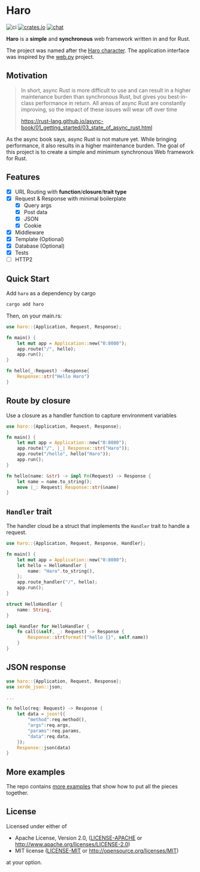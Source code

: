 # Haro

![ci](https://github.com/shellfly/haro/actions/workflows/ci.yml/badge.svg)
[![crates.io](https://img.shields.io/crates/v/haro.svg)](https://crates.io/crates/haro)
[![chat](https://img.shields.io/badge/chat-discord-brightgreen)](https://discord.gg/AktRUJKphe)

**Haro** is a **simple** and **synchronous** web framework written in and for Rust.

The project was named after the [Haro character](https://en.wikipedia.org/wiki/Haro_(character)). The application interface was inspired by the [web.py](https://webpy.org/) project.

## Motivation
> In short, async Rust is more difficult to use and can result in a higher maintenance burden than synchronous Rust, but gives you best-in-class performance in return. All areas of async Rust are constantly improving, so the impact of these issues will wear off over time
>
> https://rust-lang.github.io/async-book/01_getting_started/03_state_of_async_rust.html

As the async book says, async Rust is not mature yet. While bringing performance, it also results in a higher maintenance burden. The goal of this project is to create a simple and minimum synchronous Web framework for Rust.

## Features

- [x] URL Routing with **function**/**closure**/**trait type**
- [x] Request & Response with minimal boilerplate
  - [x] Query args
  - [x] Post data
  - [x] JSON
  - [x] Cookie
- [x] Middleware
- [x] Template (Optional)
- [x] Database (Optional)
- [x] Tests
- [ ] HTTP2

## Quick Start

Add `haro` as a dependency by cargo
```bash
cargo add haro
```

Then, on your main.rs:

```rust
use haro::{Application, Request, Response};

fn main() {
    let mut app = Application::new("0:8080");
    app.route("/", hello);
    app.run();
}

fn hello(_:Request) ->Response{
    Response::str("Hello Haro")
}
```

## Route by closure

Use a closure as a handler function to capture environment variables

```rust
use haro::{Application, Request, Response};

fn main() {
    let mut app = Application::new("0:8080");
    app.route("/", |_| Response::str("Haro"));
    app.route("/hello", hello("Haro"));
    app.run();
}

fn hello(name: &str) -> impl Fn(Request) -> Response {
    let name = name.to_string();
    move |_: Request| Response::str(&name)
}
```

## `Handler` trait

The handler cloud be a struct that implements the `Handler` trait to handle a request.
```rust
use haro::{Application, Request, Response, Handler};

fn main() {
    let mut app = Application::new("0:8080");
    let hello = HelloHandler {
        name: "Haro".to_string(),
    };
    app.route_handler("/", hello);
    app.run();
}

struct HelloHandler {
    name: String,
}

impl Handler for HelloHandler {
    fn call(&self, _: Request) -> Response {
        Response::str(format!("hello {}", self.name))
    }
}
```

## JSON response

```rust
use haro::{Application, Request, Response};
use serde_json::json;

...

fn hello(req: Request) -> Response {
    let data = json!({
        "method":req.method(),
        "args":req.args,
        "params":req.params,
        "data":req.data,
    });
    Response::json(data)
}
```

## More examples

The repo contains [more examples](./examples) that show how to put all the pieces together.





## License

Licensed under either of

 * Apache License, Version 2.0, ([LICENSE-APACHE](LICENSE-APACHE) or http://www.apache.org/licenses/LICENSE-2.0)
 * MIT license ([LICENSE-MIT](LICENSE-MIT) or http://opensource.org/licenses/MIT)

at your option.
